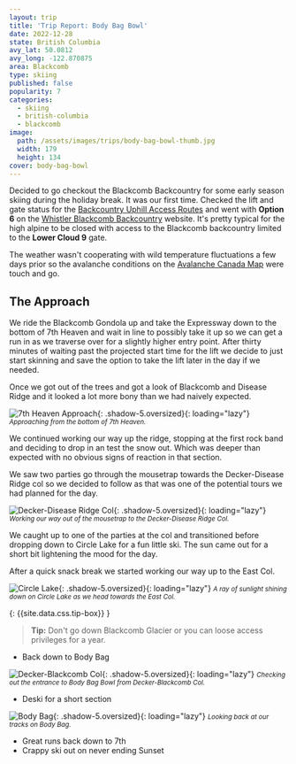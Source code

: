 ```yaml
---
layout: trip
title: 'Trip Report: Body Bag Bowl'
date: 2022-12-28
state: British Columbia
avy_lat: 50.0812
avy_long: -122.870875 
area: Blackcomb
type: skiing
published: false
popularity: 7
categories:
  - skiing
  - british-columbia
  - blackcomb
image:
  path: /assets/images/trips/body-bag-bowl-thumb.jpg
  width: 179
  height: 134
cover: body-bag-bowl
---
```


Decided to go checkout the Blackcomb Backcountry for some early season skiing during the holiday break.
It was our first time.
Checked the lift and gate status for the [Backcountry Uphill Access Routes](https://www.whistlerblackcomb.com/the-mountain/mountain-conditions/terrain-and-lift-status.aspx) and went with **Option 6** on the [Whistler Blackcomb Backcountry](https://www.whistlerblackcomb.com/the-mountain/about-the-mountain/backcountry.aspx) website.
It's pretty typical for the high alpine to be closed with access to the Blackcomb backcountry limited to the **Lower Cloud 9** gate.

The weather wasn't cooperating with wild temperature fluctuations a few days prior so the avalanche conditions on the [Avalanche Canada Map](https://www.avalanche.ca/map) were touch and go.

## The Approach

We ride the Blackcomb Gondola up and take the Expressway down to the bottom of 7th Heaven and wait in line to possibly take it up so we can get a run in as we traverse over for a slightly higher entry point.
After thirty minutes of waiting past the projected start time for the lift we decide to just start skinning and save the option to take the lift later in the day if we needed.

Once we got out of the trees and got a look of Blackcomb and Disease Ridge and it looked a lot more bony than we had naively expected.

![7th Heaven Approach](/assets/images/trips/7th-heaven-approach.jpg "7th Heaven Approach"){: .shadow-5.oversized}{: loading="lazy"} <small><i>Approaching from the bottom of 7th Heaven.</i></small>

We continued working our way up the ridge, stopping at the first rock band and deciding to drop in an test the snow out. Which was deeper than expected with no obvious signs of reaction in that section.

We saw two parties go through the mousetrap towards the Decker-Disease Ridge col so we decided to follow as that was one of the potential tours we had planned for the day.

![Decker-Disease Ridge Col](/assets/images/trips/decker-desease-ridge-col.jpg "Decker-Disease Ridge Col"){: .shadow-5.oversized}{: loading="lazy"} <small><i>Working our way out of the mousetrap to the Decker-Disease Ridge Col.</i></small>

We caught up to one of the parties at the col and transitioned before dropping down to Circle Lake for a fun little ski.
The sun came out for a short bit lightening the mood for the day.

After a quick snack break we started working our way up to the East Col.

![Circle Lake](/assets/images/trips/circle-lake.jpg "Circle Lake"){: .shadow-5.oversized}{: loading="lazy"} <small><i>A ray of sunlight shining down on Circle Lake as we head towards the East Col.</i></small>

{: {{site.data.css.tip-box}} }
> **Tip:** Don't go down Blackcomb Glacier or you can loose access privileges for a year.

- Back down to Body Bag

![Decker-Blackcomb Col](/assets/images/trips/decker-blackcomb-col.jpg "Decker-Blackcomb Col"){: .shadow-5.oversized}{: loading="lazy"} <small><i>Checking out the entrance to Body Bag Bowl from Decker-Blackcomb Col.</i></small>

- Deski for a short section

![Body Bag](/assets/images/trips/body-bag.jpg "Body Bag"){: .shadow-5.oversized}{: loading="lazy"} <small><i>Looking back at our tracks on Body Bag.</i></small>

- Great runs back down to 7th
- Crappy ski out on never ending Sunset
